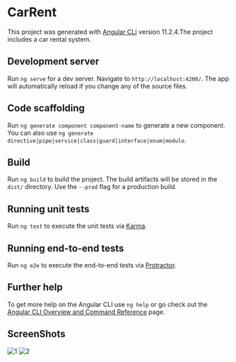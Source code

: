 # CarRent

This project was generated with [Angular CLI](https://github.com/angular/angular-cli) version 11.2.4.The project includes a car rental system. 

## Development server

Run `ng serve` for a dev server. Navigate to `http://localhost:4200/`. The app will automatically reload if you change any of the source files.

## Code scaffolding

Run `ng generate component component-name` to generate a new component. You can also use `ng generate directive|pipe|service|class|guard|interface|enum|module`.

## Build

Run `ng build` to build the project. The build artifacts will be stored in the `dist/` directory. Use the `--prod` flag for a production build.

## Running unit tests

Run `ng test` to execute the unit tests via [Karma](https://karma-runner.github.io).

## Running end-to-end tests

Run `ng e2e` to execute the end-to-end tests via [Protractor](http://www.protractortest.org/).

## Further help

To get more help on the Angular CLI use `ng help` or go check out the [Angular CLI Overview and Command Reference](https://angular.io/cli) page.

## ScreenShots

![1](https://user-images.githubusercontent.com/32849662/112296221-c1921180-8ca5-11eb-95ca-27e459bb6ee5.PNG)
![2](https://user-images.githubusercontent.com/32849662/112296233-c22aa800-8ca5-11eb-89af-52bf259fab1d.PNG)

